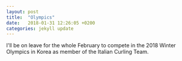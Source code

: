 ```yaml
---
layout: post
title:  "Olympics"
date:   2018-01-31 12:26:05 +0200
categories: jekyll update
---
```


I'll be on leave for the whole February to compete in the 2018 Winter Olympics in Korea as member of the Italian Curling Team.
